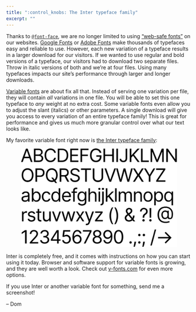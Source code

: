 ```yaml
---
title: ":control_knobs: The Inter typeface family"
excerpt: ""
---
```

Thanks to [`@font-face`](https://developer.mozilla.org/en-US/docs/Web/CSS/@font-face), we are no longer limited to using [“web-safe fonts”](https://en.wikipedia.org/wiki/Web_typography#Web-safe_fonts) on our websites. [Google Fonts](https://fonts.google.com) or [Adobe Fonts](https://fonts.adobe.com) make thousands of typefaces easy and reliable to use. However, each new variation of a typeface results in a larger download for our visitors. If we wanted to use regular and bold versions of a typeface, our visitors had to download two separate files. Throw in italic versions of both and we’re at four files. Using many typefaces impacts our site’s performance through larger and longer downloads.

[Variable fonts](https://medium.com/@clagnut/get-started-with-variable-fonts-c055fd73ecd7) are about fix all that. Instead of serving one variation per file, they will contain _all_ variations in one file. You will be able to set this one typeface to _any_ weight at no extra cost. Some variable fonts even allow you to adjust the slant (italics) or other parameters. A single download will give you access to every variation of an entire typeface family! This is great for performance and gives us much more granular control over what our text looks like.

My favorite variable font right now is [the Inter typeface family](https://rsms.me/inter/):

<figure>
  <img src="/assets/newsletters/the-inter-typeface-family/sample.png" alt="A sample of the Inter typeface containing uppercase- and lowercase letters, numbers, and some special characters">
</figure>

Inter is completely free, and it comes with instructions on how you can start using it today. Browser and software support for variable fonts is growing, and they are well worth a look. Check out [v-fonts.com](https://v-fonts.com) for even more options.

If you use Inter or another variable font for something, send me a screenshot!

– Dom

